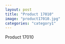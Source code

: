 ```yaml
---
layout: post
title: "Product 17010"
image: "product17010.jpg"
categories: "category1"
---
```

Product 17010
